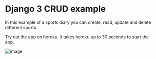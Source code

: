 # Django 3 CRUD example

In this example of a sports diary you can create, read, update and delete different sports.

Try out the app on heroku. It takes heroku up to 30 seconds to start the app.

![image](https://user-images.githubusercontent.com/80122804/111580509-ea9f3780-87b7-11eb-9c41-b84d2574ea2b.png)


